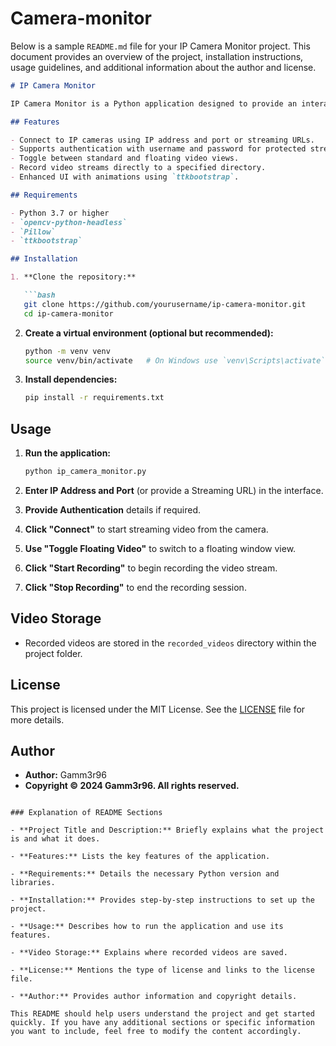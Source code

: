 # Camera-monitor
Below is a sample `README.md` file for your IP Camera Monitor project. This document provides an overview of the project, installation instructions, usage guidelines, and additional information about the author and license.

```markdown
# IP Camera Monitor

IP Camera Monitor is a Python application designed to provide an interactive user interface for monitoring IP cameras. It supports connecting to cameras via IP and port, authenticating with usernames and passwords, and streaming video URLs. Users can also toggle floating video windows and record video streams.

## Features

- Connect to IP cameras using IP address and port or streaming URLs.
- Supports authentication with username and password for protected streams.
- Toggle between standard and floating video views.
- Record video streams directly to a specified directory.
- Enhanced UI with animations using `ttkbootstrap`.

## Requirements

- Python 3.7 or higher
- `opencv-python-headless`
- `Pillow`
- `ttkbootstrap`

## Installation

1. **Clone the repository:**

   ```bash
   git clone https://github.com/yourusername/ip-camera-monitor.git
   cd ip-camera-monitor
   ```

2. **Create a virtual environment (optional but recommended):**

   ```bash
   python -m venv venv
   source venv/bin/activate   # On Windows use `venv\Scripts\activate`
   ```

3. **Install dependencies:**

   ```bash
   pip install -r requirements.txt
   ```

## Usage

1. **Run the application:**

   ```bash
   python ip_camera_monitor.py
   ```

2. **Enter IP Address and Port** (or provide a Streaming URL) in the interface.

3. **Provide Authentication** details if required.

4. **Click "Connect"** to start streaming video from the camera.

5. **Use "Toggle Floating Video"** to switch to a floating window view.

6. **Click "Start Recording"** to begin recording the video stream.

7. **Click "Stop Recording"** to end the recording session.

## Video Storage

- Recorded videos are stored in the `recorded_videos` directory within the project folder.

## License

This project is licensed under the MIT License. See the [LICENSE](LICENSE) file for more details.

## Author

- **Author:** Gamm3r96
- **Copyright © 2024 Gamm3r96. All rights reserved.**

```

### Explanation of README Sections

- **Project Title and Description:** Briefly explains what the project is and what it does.
  
- **Features:** Lists the key features of the application.

- **Requirements:** Details the necessary Python version and libraries.

- **Installation:** Provides step-by-step instructions to set up the project.

- **Usage:** Describes how to run the application and use its features.

- **Video Storage:** Explains where recorded videos are saved.

- **License:** Mentions the type of license and links to the license file.

- **Author:** Provides author information and copyright details.

This README should help users understand the project and get started quickly. If you have any additional sections or specific information you want to include, feel free to modify the content accordingly.
